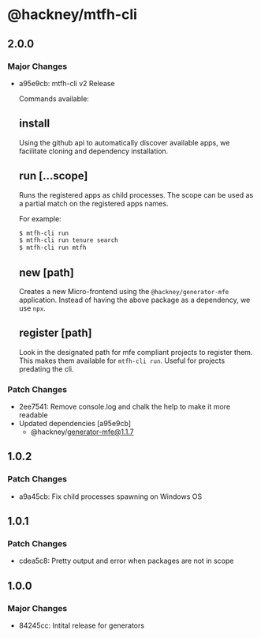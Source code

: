 # @hackney/mtfh-cli

## 2.0.0

### Major Changes

- a95e9cb: mtfh-cli v2 Release

  Commands available:

  ## install

  Using the github api to automatically discover available apps, we facilitate cloning and
  dependency installation.

  ## run [...scope]

  Runs the registered apps as child processes. The scope can be used as a partial match on
  the registered apps names.

  For example:

  ```bash
  $ mtfh-cli run
  $ mtfh-cli run tenure search
  $ mtfh-cli run mtfh
  ```

  ## new [path]

  Creates a new Micro-frontend using the `@hackney/generator-mfe` application. Instead of
  having the above package as a dependency, we use `npx`.

  ## register [path]

  Look in the designated path for mfe compliant projects to register them. This makes them
  available for `mtfh-cli run`. Useful for projects predating the cli.

### Patch Changes

- 2ee7541: Remove console.log and chalk the help to make it more readable
- Updated dependencies [a95e9cb]
  - @hackney/generator-mfe@1.1.7

## 1.0.2

### Patch Changes

- a9a45cb: Fix child processes spawning on Windows OS

## 1.0.1

### Patch Changes

- cdea5c8: Pretty output and error when packages are not in scope

## 1.0.0

### Major Changes

- 84245cc: Intital release for generators
